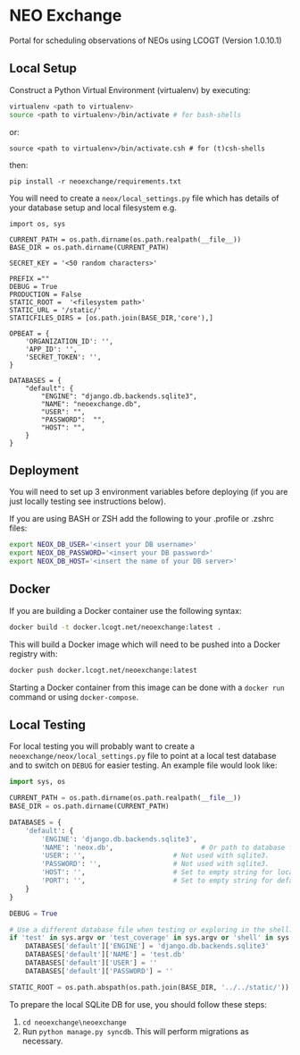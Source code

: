 NEO Exchange
============

Portal for scheduling observations of NEOs using LCOGT (Version 1.0.10.1)

Local Setup
-----------

Construct a Python Virtual Environment (virtualenv) by executing:  
```bash
virtualenv <path to virtualenv>
source <path to virtualenv>/bin/activate # for bash-shells
```

or:  

`source <path to virtualenv>/bin/activate.csh # for (t)csh-shells`  

then:

`pip install -r neoexchange/requirements.txt`

You will need to create a `neox/local_settings.py` file which has details of your database setup and local filesystem e.g.

```
import os, sys

CURRENT_PATH = os.path.dirname(os.path.realpath(__file__))
BASE_DIR = os.path.dirname(CURRENT_PATH)

SECRET_KEY = '<50 random characters>'

PREFIX =""
DEBUG = True
PRODUCTION = False
STATIC_ROOT =  '<filesystem path>'
STATIC_URL = '/static/'
STATICFILES_DIRS = [os.path.join(BASE_DIR,'core'),]

OPBEAT = {
    'ORGANIZATION_ID': '',
    'APP_ID': '',
    'SECRET_TOKEN': '',
}

DATABASES = {
    "default": {
        "ENGINE": "django.db.backends.sqlite3",
        "NAME": "neoexchange.db",
        "USER": "",
        "PASSWORD":  "",
        "HOST": "",
    }
}
```

Deployment
----------

You will need to set up 3 environment variables before deploying (if you are just locally testing see instructions below).

If you are using BASH or ZSH add the following to your .profile or .zshrc files:
```bash
export NEOX_DB_USER='<insert your DB username>'
export NEOX_DB_PASSWORD='<insert your DB password>'
export NEOX_DB_HOST='<insert the name of your DB server>'
```

Docker
------
If you are building a Docker container use the following syntax:
```bash
docker build -t docker.lcogt.net/neoexchange:latest .
```
This will build a Docker image which will need to be pushed into a Docker registry with:
```bash
docker push docker.lcogt.net/neoexchange:latest
```
Starting a Docker container from this image can be done with a `docker run` command or using `docker-compose`.


Local Testing
-------------

For local testing you will probably want to create a
`neoexchange/neox/local_settings.py` file to point at a local test database and
to switch on `DEBUG` for easier testing. An example file would look like:
```python
import sys, os

CURRENT_PATH = os.path.dirname(os.path.realpath(__file__))
BASE_DIR = os.path.dirname(CURRENT_PATH)

DATABASES = {
    'default': {
        'ENGINE': 'django.db.backends.sqlite3',
        'NAME': 'neox.db',                      # Or path to database file if using sqlite3.
        'USER': '',                      # Not used with sqlite3.
        'PASSWORD': '',                  # Not used with sqlite3.
        'HOST': '',                      # Set to empty string for localhost. Not used with sqlite3.
        'PORT': '',                      # Set to empty string for default. Not used with sqlite3.
    }
}

DEBUG = True

# Use a different database file when testing or exploring in the shell.
if 'test' in sys.argv or 'test_coverage' in sys.argv or 'shell' in sys.argv:
    DATABASES['default']['ENGINE'] = 'django.db.backends.sqlite3'
    DATABASES['default']['NAME'] = 'test.db'
    DATABASES['default']['USER'] = ''
    DATABASES['default']['PASSWORD'] = ''

STATIC_ROOT = os.path.abspath(os.path.join(BASE_DIR, '../../static/'))
```

To prepare the local SQLite DB for use, you should follow these steps:

1. `cd neoexchange\neoexchange`
2. Run `python manage.py syncdb`. This will perform migrations as necessary.
